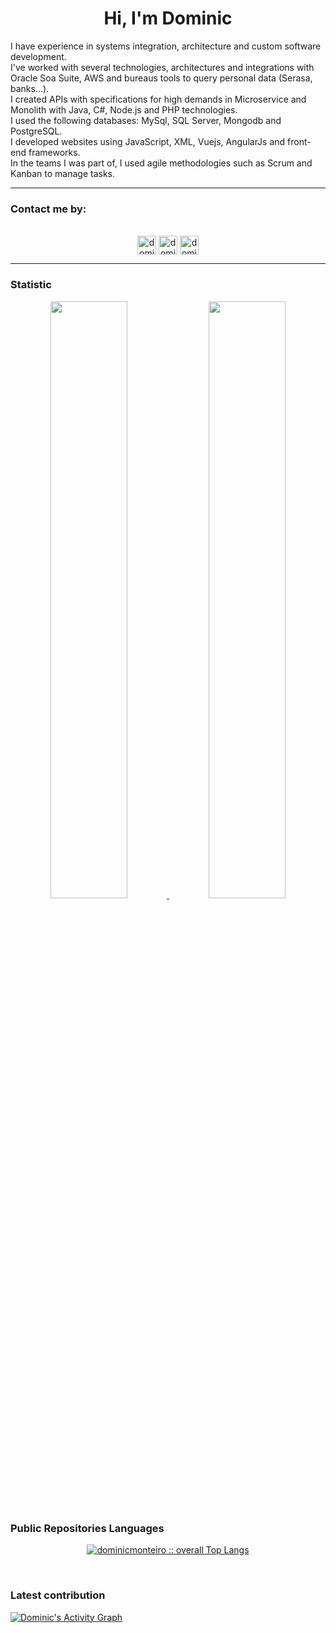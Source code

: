<div align="center">
<h1 align="center">Hi, I'm Dominic</h1>
<p align="left">
I have experience in systems integration, architecture and custom software development.<br>
I've worked with several technologies, architectures and integrations with Oracle Soa Suite, AWS and bureaus tools to query personal data (Serasa, banks...).<br>
I created APIs with specifications for high demands in Microservice and Monolith with Java, C#, Node.js and PHP technologies.<br>
I used the following databases: MySql, SQL Server, Mongodb and PostgreSQL.<br>
I developed websites using JavaScript, XML, Vuejs, AngularJs and front-end frameworks.<br>
In the teams I was part of, I used agile methodologies such as Scrum and Kanban to manage tasks.
</p>
</div>

---

<div>
    <h3>Contact me by:</h3>
    <p align="center">
      <br/>
      <a href="https://www.linkedin.com/in/dominic-monteiro" target="blank"><img align="center"
         src="https://img.shields.io/badge/linkedin-%231DA1F2.svg?style=for-the-badge&logo=linkedin&logoColor=white"
         alt="dominic" height="30"/></a>
      <a href="mailto:monteiro2silva@gmail.com" target="blank"><img align="center"
         src="https://img.shields.io/badge/gmail-EA4335.svg?style=for-the-badge&logo=gmail&logoColor=white"
         alt="dominic" height="30"/></a>
      <a href="https://wa.me/+5511984366281" target="blank"><img align="center"
         src="https://img.shields.io/badge/whatsapp-4B7F1.svg?style=for-the-badge&logo=whatsapp&logoColor=white"
         alt="dominicmonteiro" height="30"/></a>
      <br>
    </p>
</div>

---

  <div>
  <h3>Statistic</h3>
        <p align="center">
          <a href="https://github.com/dominicmonteiro/">
          <img width="49.5%" src="https://github-readme-stats.vercel.app/api?username=dominicmonteiro&show_icons=true&theme=gruvbox&hide_border=true" />
          <img width="49.5%" src="https://github-readme-streak-stats.herokuapp.com/?user=dominicmonteiro&theme=gruvbox&hide_border=true" />
          </a>
       </p>
  <h3>Public Repositories Languages</h3>
      <p align="center">
        <a href="https://github.com/dominicmonteiro/">
          <img src="https://github-readme-stats.vercel.app/api/top-langs/?username=dominicmonteiro&langs_count=10&theme=gruvbox&hide_border=true"
          alt="dominicmonteiro :: overall Top Langs " />
        </a>
      </p>
  </div>

  <br/>
  <h3> Latest contribution </h3>
<a href="https://github.com/dominicmonteiro">
  <img alt="Dominic's Activity Graph" src="https://activity-graph.herokuapp.com/graph/?username=dominicmonteiro&bg_color=000&color=fff&line=00E676&point=fff&hide_border=true" />
</a>
